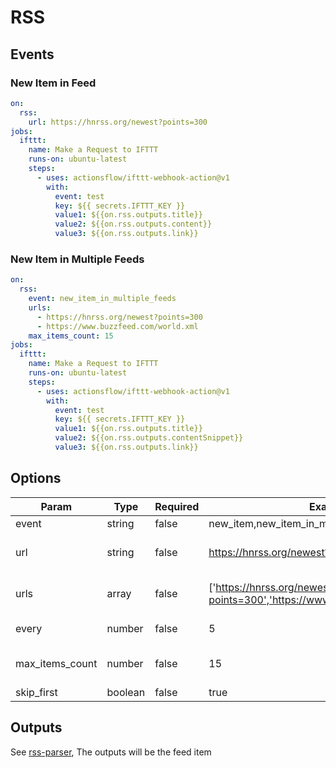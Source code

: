 # RSS

## Events

### New Item in Feed

```yaml
on:
  rss:
    url: https://hnrss.org/newest?points=300
jobs:
  ifttt:
    name: Make a Request to IFTTT
    runs-on: ubuntu-latest
    steps:
      - uses: actionsflow/ifttt-webhook-action@v1
        with:
          event: test
          key: ${{ secrets.IFTTT_KEY }}
          value1: ${{on.rss.outputs.title}}
          value2: ${{on.rss.outputs.content}}
          value3: ${{on.rss.outputs.link}}
```

### New Item in Multiple Feeds

```yaml
on:
  rss:
    event: new_item_in_multiple_feeds
    urls:
      - https://hnrss.org/newest?points=300
      - https://www.buzzfeed.com/world.xml
    max_items_count: 15
jobs:
  ifttt:
    name: Make a Request to IFTTT
    runs-on: ubuntu-latest
    steps:
      - uses: actionsflow/ifttt-webhook-action@v1
        with:
          event: test
          key: ${{ secrets.IFTTT_KEY }}
          value1: ${{on.rss.outputs.title}}
          value2: ${{on.rss.outputs.contentSnippet}}
          value3: ${{on.rss.outputs.link}}
```

## Options

| Param           | Type          | Required | Examples                                                                     | Description                                                                       | Default  |
| --------------- | ------------- | -------- | ---------------------------------------------------------------------------- | --------------------------------------------------------------------------------- | -------- |
| event           | string        | false    | new_item,new_item_in_multiple_feeds                                          | rss event type                                                                    | new_item |
| url             | string        | false    | https://hnrss.org/newest?points=300                                          | rss feed url,if `type` == "new_item", `url` param is required                     |          |
| urls            | array<string> | false    | ['https://hnrss.org/newest?points=300','https://www.buzzfeed.com/world.xml'] | rss feed urls,if `type` == "new_item_in_multiple_feeds", `urls` param is required |          |
| every           | number        | false    | 5                                                                            | rss fetch interval, unit: minutes                                                 | 5        |
| max_items_count | number        | false    | 15                                                                           | The feed items max length, default is none, it will response all feed items       |
| skip_first      | boolean       | false    | true                                                                         | If should skip first fetch items                                                  | false    |

## Outputs

See [rss-parser](https://github.com/rbren/rss-parser), The outputs will be the feed item
